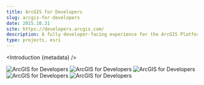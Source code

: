 ```yaml
---
title: ArcGIS for Developers
slug: arcgis-for-developers
date: 2015.10.31
site: https://developers.arcgis.com/
description: A fully developer-facing experience for the ArcGIS Platform, including marketing messaging, documentation, platform management, and online tools to enable a a developer to get the most out of the ArcGIS platform.
type: projects, esri
---
```


<script>
  import Introduction from '../components/Introduction.svelte'
</script>

<Introduction {metadata} />

![ArcGIS for Developers](./title.png)
![ArcGIS for Developers](./features.png)
![ArcGIS for Developers](./docs.png)
![ArcGIS for Developers](./app-list.png)
![ArcGIS for Developers](./item-detail.png)
